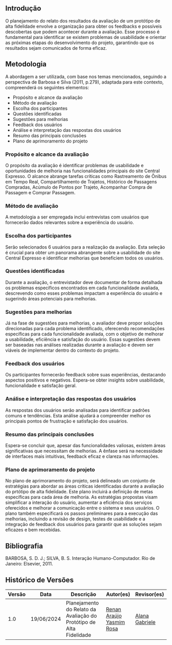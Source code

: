 ## Introdução

O planejamento do relato dos resultados da avaliação de um protótipo de alta fidelidade envolve a organização para obter os feedbacks e possíveis descobertas que podem acontecer durante a avaliação. Esse processo é fundamental para identificar se existem problemas de usabilidade e orientar as próximas etapas do desenvolvimento do projeto, garantindo que os resultados sejam comunicados de forma eficaz.

## Metodologia

A abordagem a ser utilizada, com base nos temas mencionados, seguindo a perspectiva de Barbosa e Silva (2011, p.279), adaptada para este contexto, compreenderá os seguintes elementos:

- Propósito e alcance da avaliação
- Método de avaliação
- Escolha dos participantes
- Questões identificadas
- Sugestões para melhorias
- Feedback dos usuários
- Análise e interpretação das respostas dos usuários
- Resumo das principais conclusões
- Plano de aprimoramento do projeto


### Propósito e alcance da avaliação

O propósito da avaliação é identificar problemas de usabilidade e oportunidades de melhoria nas funcionalidades principais do site Central Expresso. O alcance abrange tarefas críticas como Rastreamento de Ônibus em Tempo Real, Compartilhamento de Trajetos, Histórico de Passagens Compradas, Acúmulo de Pontos por Trajeto, Acompanhar Compra de Passagem e Comprar Passagem.

### Método de avaliação

A metodologia a ser empregada inclui entrevistas com usuários que fornecerão dados relevantes sobre a experiência do usuário.

### Escolha dos participantes

Serão selecionados 6 usuários para a realização da avaliação. Esta seleção é crucial para obter um panorama abrangente sobre a usabilidade do site Central Expresso e identificar melhorias que beneficiem todos os usuários.

### Questões identificadas

Durante a avaliação, o entrevistador deve documentar de forma detalhada os problemas específicos encontrados em cada funcionalidade avaliada, descrevendo como esses problemas impactam a experiência do usuário e sugerindo áreas potenciais para melhorias.

### Sugestões para melhorias

Já na fase de sugestões para melhorias, o avaliador deve propor soluções direcionadas para cada problema identificado, oferecendo recomendações específicas para cada funcionalidade avaliada, com o objetivo de melhorar a usabilidade, eficiência e satisfação do usuário. Essas sugestões devem ser baseadas nas análises realizadas durante a avaliação e devem ser viáveis de implementar dentro do contexto do projeto.

### Feedback dos usuários

Os participantes fornecerão feedback sobre suas experiências, destacando aspectos positivos e negativos. Espera-se obter insights sobre usabilidade, funcionalidade e satisfação geral.

### Análise e interpretação das respostas dos usuários

As respostas dos usuários serão analisadas para identificar padrões comuns e tendências. Esta análise ajudará a compreender melhor os principais pontos de frustração e satisfação dos usuários.

### Resumo das principais conclusões

Espera-se concluir que, apesar das funcionalidades valiosas, existem áreas significativas que necessitam de melhorias. A ênfase será na necessidade de interfaces mais intuitivas, feedback eficaz e clareza nas informações.

### Plano de aprimoramento do projeto

No plano de aprimoramento do projeto, será delineado um conjunto de estratégias para abordar as áreas críticas identificadas durante a avaliação do prtótipo de alta fidelidade. Este plano incluirá a definição de metas específicas para cada área de melhoria. As estratégias propostas visam simplificar a interação do usuário, aumentar a eficiência dos serviços oferecidos e melhorar a comunicação entre o sistema e seus usuários. O plano também especificará os passos preliminares para a execução das melhorias, incluindo a revisão de design, testes de usabilidade e a integração de feedback dos usuários para garantir que as soluções sejam eficazes e bem recebidas.


## Bibliografia
BARBOSA, S. D. J.; SILVA, B. S. Interação Humano-Computador. Rio de Janeiro: Elsevier, 2011.


## Histórico de Versões

| Versão |    Data    | Descrição                               | Autor(es)                                                                                     | Revisor(es)                                        |
| ------ | :--------: | --------------------------------------- | --------------------------------------------------------------------------------------------- | -------------------------------------------------- |
| 1.0 | 19/06/2024 | Planejamento do Relato da Avaliação do Protótipo de Alta Fidelidade | [Renan Araújo]() <br> [Yasmim Rosa]() | [Alana Gabriele]() |
